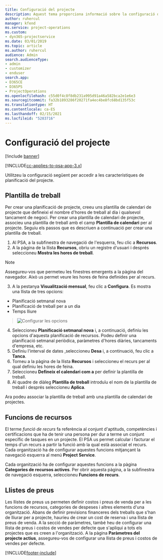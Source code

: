 ```yaml
---
title: Configuració del projecte
description: Aquest tema proporciona informació sobre la configuració de l'administració de projectes.
author: ruhercul
manager: kfend
ms.service: project-operations
ms.custom:
- dyn365-projectservice
ms.date: 03/01/2019
ms.topic: article
ms.author: ruhercul
audience: Admin
search.audienceType:
- admin
- customizer
- enduser
search.app:
- D365CE
- D365PS
- ProjectOperations
ms.openlocfilehash: c55d0f4c8f8db231a995d91a46a582bca2e1e6e3
ms.sourcegitcommit: fa32b1893286f20271fa4ec4be8fc68bd135f53c
ms.translationtype: HT
ms.contentlocale: ca-ES
ms.lasthandoff: 02/15/2021
ms.locfileid: "5283716"
---
```

# <a name="project-settings"></a>Configuració del projecte

[!include [banner](../includes/psa-now-project-operations.md)]

[!INCLUDE[cc-applies-to-psa-app-3.x](../includes/cc-applies-to-psa-app-3x.md)]

Utilitzeu la configuració següent per accedir a les característiques de planificació del projecte.

## <a name="work-template"></a>Plantilla de treball

Per crear una planificació de projecte, creeu uns plantilla de calendari de projecte que defineixi el nombre d'hores de treball al dia i qualsevol tancament de negoci. Per crear una plantilla de calendari de projecte, associeu una plantilla de treball amb el camp **Plantilla de calendari** per al projecte. Seguiu els passos que es descriuen a continuació per crear una plantilla de treball.

1. Al PSA, a la subfinestra de navegació de l'esquerra, feu clic a **Recursos**. 
2. A la pàgina de la llista **Recursos**, obriu un registre d'usuari i després seleccioneu **Mostra les hores de treball**.

  > [!NOTE]
  > Assegureu-vos que permeteu les finestres emergents a la pàgina del navegador. Això us permet veure les hores de feina definides per al recurs.
  
3. A la pestanya **Visualització mensual**, feu clic a **Configura**. Es mostra una llista de tres opcions: 

  - Planificació setmanal nova
  - Planificació de treball per a un dia
  - Temps lliure

> ![Configurar les opcions](media/project-13.png)

4. Seleccioneu **Planificació setmanal nova** i, a continuació, definiu les opcions d'aquesta planificació de recursos. Podeu definir una planificació setmanal periòdica, paràmetres d'hores diàries, tancaments d'empresa, etc.
5. Definiu l'interval de dates ,seleccioneu **Desa** i, a continuació, feu clic a **Tanca**. 
6. Torneu a la pàgina de la llista **Recursos** i seleccioneu el recurs per al qual definiu les hores de feina. 
7. Seleccioneu **Defineix el calendari com a** per definir la plantilla de treball. 
8. Al quadre de diàleg **Plantilla de treball** introduïu el nom de la plantilla de treball i després seleccioneu **Aplica**. 

Ara podeu associar la plantilla de treball amb una plantilla de calendari de projectes.

## <a name="resource-roles"></a>Funcions de recursos

El terme *funció de recurs* fa referència al conjunt d'aptituds, competències i certificacions que ha de tenir una persona per dur a terme un conjunt específic de tasques en un projecte. El PSA us permet calcular i facturar el temps d'un recurs a partir la funció amb la qual està associat el recurs. Cada organització ha de configurar aquestes funcions mitjançant la navegació esquerra al menú **Project Service**.

Cada organització ha de configurar aquestes funcions a la pàgina **Categories de recursos actives**. Per obrir aquesta pàgina, a la subfinestra de navegació esquerra, seleccioneu **Funcions de recurs**.

## <a name="price-lists"></a>Llistes de preus

Les llistes de preus us permeten definir costos i preus de venda per a les funcions de recursos, categories de despeses i altres elements d'una organització. Abans de definir previsions financeres dels treballs que s'han de lliurar per a projecte, hauríeu de crear un cost de reserva i una llista de preus de venda. A la secció de paràmetres, també heu de configurar una llista de preus i costos de vendes per defecte que s'apliqui a tots els projectes que es creen a l'organització. A la pàgina **Paràmetres del projecte actius**, assegureu-vos de configurar una llista de preus i costos de vendes per defecte.


[!INCLUDE[footer-include](../includes/footer-banner.md)]